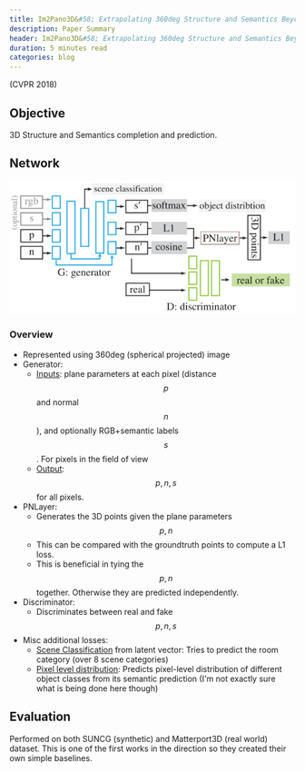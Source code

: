 ```yaml
---
title: Im2Pano3D&#58; Extrapolating 360deg Structure and Semantics Beyond the Field of View
description: Paper Summary
header: Im2Pano3D&#58; Extrapolating 360deg Structure and Semantics Beyond the Field of View
duration: 5 minutes read
categories: blog
---
```


(CVPR 2018)

## Objective

3D Structure and Semantics completion and prediction.

## Network

![Network](/blog_images/2018-06-27_14-49-03.png)



### Overview

* Represented using 360deg (spherical projected) image
* Generator:
  * <u>Inputs</u>: plane parameters at each pixel (distance $$p$$ and normal $$n$$), and optionally RGB+semantic labels $$s$$. For pixels in the field of view
  * <u>Output</u>: $$p, n, s$$ for all pixels.
* PNLayer:
  * Generates the 3D points given the plane parameters $$p, n$$
  * This can be compared with the groundtruth points to compute a L1 loss.
  * This is beneficial in tying the $$p, n$$ together. Otherwise they are predicted independently.
* Discriminator:
  * Discriminates between real and fake $$p, n, s$$
* Misc additional losses:
  * <u>Scene Classification</u> from latent vector: Tries to predict the room category (over 8 scene categories)
  * <u>Pixel level distribution</u>: Predicts pixel-level distribution of different object classes from its semantic prediction (I'm not exactly sure what is being done here though)



## Evaluation

Performed on both SUNCG (synthetic) and Matterport3D (real world) dataset. This is one of the first works in the direction so they created their own simple baselines.